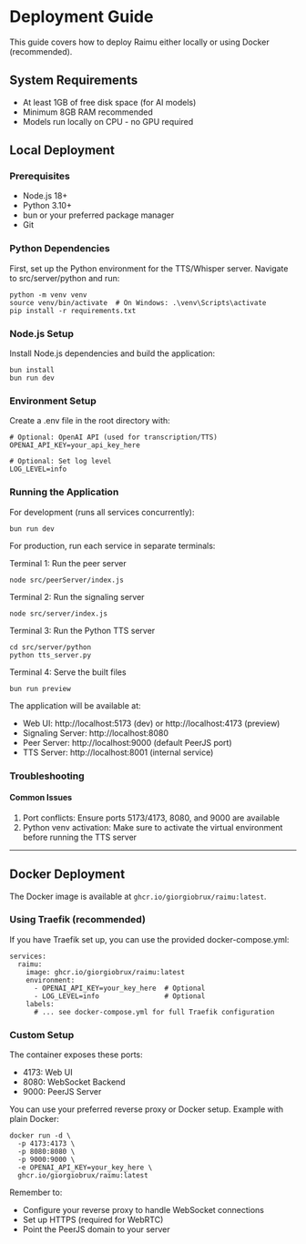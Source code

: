 # Deployment Guide

This guide covers how to deploy Raimu either locally or using Docker (recommended).

## System Requirements

- At least 1GB of free disk space (for AI models)
- Minimum 8GB RAM recommended
- Models run locally on CPU - no GPU required

## Local Deployment

### Prerequisites
- Node.js 18+ 
- Python 3.10+
- bun or your preferred package manager
- Git

### Python Dependencies
First, set up the Python environment for the TTS/Whisper server. Navigate to src/server/python and run:

    python -m venv venv
    source venv/bin/activate  # On Windows: .\venv\Scripts\activate
    pip install -r requirements.txt

### Node.js Setup
Install Node.js dependencies and build the application:

    bun install
    bun run dev

### Environment Setup
Create a .env file in the root directory with:

    # Optional: OpenAI API (used for transcription/TTS)
    OPENAI_API_KEY=your_api_key_here

    # Optional: Set log level
    LOG_LEVEL=info

### Running the Application

For development (runs all services concurrently):

    bun run dev

For production, run each service in separate terminals:

Terminal 1: Run the peer server

    node src/peerServer/index.js

Terminal 2: Run the signaling server

    node src/server/index.js

Terminal 3: Run the Python TTS server

    cd src/server/python
    python tts_server.py

Terminal 4: Serve the built files

    bun run preview

The application will be available at:
- Web UI: http://localhost:5173 (dev) or http://localhost:4173 (preview)
- Signaling Server: http://localhost:8080
- Peer Server: http://localhost:9000 (default PeerJS port)
- TTS Server: http://localhost:8001 (internal service)

### Troubleshooting

#### Common Issues
1. Port conflicts: Ensure ports 5173/4173, 8080, and 9000 are available
2. Python venv activation: Make sure to activate the virtual environment before running the TTS server

---

## Docker Deployment

The Docker image is available at `ghcr.io/giorgiobrux/raimu:latest`.

### Using Traefik (recommended)

If you have Traefik set up, you can use the provided docker-compose.yml:

    services:
      raimu:
        image: ghcr.io/giorgiobrux/raimu:latest
        environment:
          - OPENAI_API_KEY=your_key_here  # Optional
          - LOG_LEVEL=info                # Optional
        labels:
          # ... see docker-compose.yml for full Traefik configuration

### Custom Setup

The container exposes these ports:
- 4173: Web UI
- 8080: WebSocket Backend
- 9000: PeerJS Server

You can use your preferred reverse proxy or Docker setup. Example with plain Docker:

    docker run -d \
      -p 4173:4173 \
      -p 8080:8080 \
      -p 9000:9000 \
      -e OPENAI_API_KEY=your_key_here \
      ghcr.io/giorgiobrux/raimu:latest

Remember to:
- Configure your reverse proxy to handle WebSocket connections
- Set up HTTPS (required for WebRTC)
- Point the PeerJS domain to your server